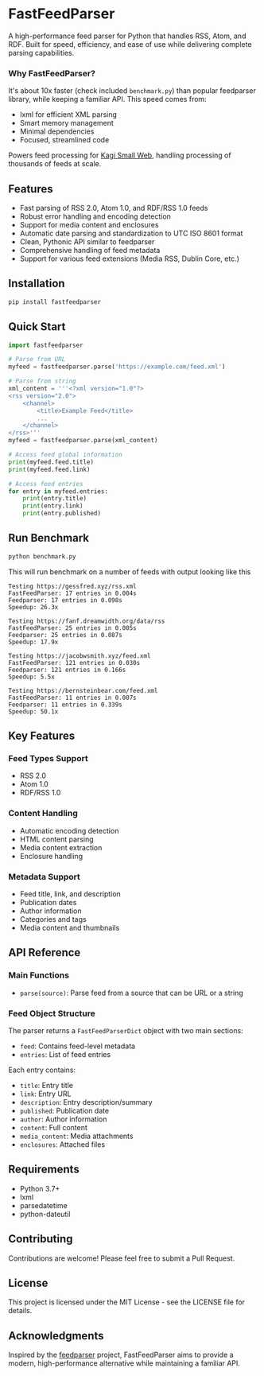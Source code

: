 # FastFeedParser

A high-performance feed parser for Python that handles RSS, Atom, and RDF. Built for speed, efficiency, and ease of use while delivering complete parsing capabilities.

### Why FastFeedParser?

It's about 10x faster (check included `benchmark.py`) than popular feedparser
library, while keeping a familiar API. This speed comes from:

- lxml for efficient XML parsing
- Smart memory management  
- Minimal dependencies
- Focused, streamlined code

Powers feed processing for [Kagi Small Web](https://github.com/kagisearch/smallweb), handling processing of thousands of feeds at scale.


## Features

- Fast parsing of RSS 2.0, Atom 1.0, and RDF/RSS 1.0 feeds
- Robust error handling and encoding detection
- Support for media content and enclosures
- Automatic date parsing and standardization to UTC ISO 8601 format
- Clean, Pythonic API similar to feedparser
- Comprehensive handling of feed metadata
- Support for various feed extensions (Media RSS, Dublin Core, etc.)


## Installation

```bash
pip install fastfeedparser
```

## Quick Start

```python
import fastfeedparser

# Parse from URL
myfeed = fastfeedparser.parse('https://example.com/feed.xml')

# Parse from string
xml_content = '''<?xml version="1.0"?>
<rss version="2.0">
    <channel>
        <title>Example Feed</title>
        ...
    </channel>
</rss>'''
myfeed = fastfeedparser.parse(xml_content)

# Access feed global information
print(myfeed.feed.title)
print(myfeed.feed.link)

# Access feed entries
for entry in myfeed.entries:
    print(entry.title)
    print(entry.link)
    print(entry.published)
```

## Run Benchmark

```bash
python benchmark.py
```

This will run benchmark on a number of feeds with output looking like this

```
Testing https://gessfred.xyz/rss.xml
FastFeedParser: 17 entries in 0.004s
Feedparser: 17 entries in 0.098s
Speedup: 26.3x

Testing https://fanf.dreamwidth.org/data/rss
FastFeedParser: 25 entries in 0.005s
Feedparser: 25 entries in 0.087s
Speedup: 17.9x

Testing https://jacobwsmith.xyz/feed.xml
FastFeedParser: 121 entries in 0.030s
Feedparser: 121 entries in 0.166s
Speedup: 5.5x

Testing https://bernsteinbear.com/feed.xml
FastFeedParser: 11 entries in 0.007s
Feedparser: 11 entries in 0.339s
Speedup: 50.1x
```


## Key Features

### Feed Types Support
- RSS 2.0
- Atom 1.0
- RDF/RSS 1.0

### Content Handling
- Automatic encoding detection
- HTML content parsing
- Media content extraction
- Enclosure handling

### Metadata Support
- Feed title, link, and description
- Publication dates
- Author information
- Categories and tags
- Media content and thumbnails

## API Reference

### Main Functions

- `parse(source)`: Parse feed from a source that can be URL or a string


### Feed Object Structure

The parser returns a `FastFeedParserDict` object with two main sections:

- `feed`: Contains feed-level metadata
- `entries`: List of feed entries

Each entry contains:
- `title`: Entry title
- `link`: Entry URL
- `description`: Entry description/summary
- `published`: Publication date
- `author`: Author information
- `content`: Full content
- `media_content`: Media attachments
- `enclosures`: Attached files

## Requirements

- Python 3.7+
- lxml
- parsedatetime
- python-dateutil

## Contributing

Contributions are welcome! Please feel free to submit a Pull Request.

## License

This project is licensed under the MIT License - see the LICENSE file for details.

## Acknowledgments

Inspired by the [feedparser](https://github.com/kurtmckee/feedparser) project, FastFeedParser aims to provide a modern, high-performance alternative while maintaining a familiar API.
